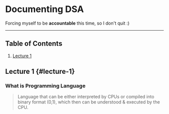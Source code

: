 # Documenting DSA
Forcing myself to be **accountable** this time, so I don't quit :)

---

## Table of Contents
1. [Lecture 1](#lecture-1)

## Lecture 1 {#lecture-1}
### What is Programming Language
>Language that can be either interpreted by CPUs or compiled into binary format (0,1), which then can be understood & executed by the CPU.
